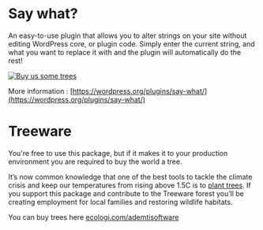 # Say what?

An easy-to-use plugin that allows you to alter strings on your site without editing WordPress core, or plugin code. Simply enter the current string, and what you want to replace it with and the plugin will automatically do the rest!

[![Buy us some trees](https://img.shields.io/badge/Treeware-%F0%9F%8C%B3-lightgreen?style=for-the-badge)](https://ecologi.com/ademtisoftware?gift-trees)

More information : 
[https://wordpress.org/plugins/say-what/](https://wordpress.org/plugins/say-what/)

# Treeware

You're free to use this package, but if it makes it to your production environment you are required to buy the world a tree.

It’s now common knowledge that one of the best tools to tackle the climate crisis and keep our temperatures from rising above 1.5C is to <a rel="nofollow" href="https://www.bbc.co.uk/news/science-environment-48870920">plant trees</a>. If you support this package and contribute to the Treeware forest you’ll be creating employment for local families and restoring wildlife habitats.

You can buy trees here [ecologi.com/ademtisoftware](https://ecologi.com/ademtisoftware?gift-trees)
